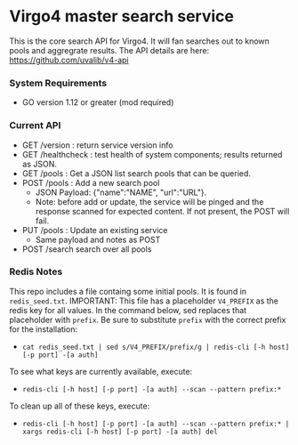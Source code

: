 # Virgo4 master search service

This is the core search API for Virgo4. It will fan searches out to known pools
and aggregrate results. The API details are here: https://github.com/uvalib/v4-api

### System Requirements
* GO version 1.12 or greater (mod required)

### Current API

* GET /version : return service version info
* GET /healthcheck : test health of system components; results returned as JSON.
* GET /pools : Get a JSON list search pools that can be queried.
* POST /pools : Add a new search pool
   * JSON Payload: {"name":"NAME", "url":"URL"}. 
   * Note: before add or update, the service will be pinged and the response scanned for expected content. If not present, the POST will fail. 
* PUT /pools : Update an existing service
   * Same payload and notes as POST
* POST /search search over all pools

### Redis Notes

This repo includes a file containg some initial pools. It is found in `redis_seed.txt`. IMPORTANT: This file has a placeholder `V4_PREFIX` as the redis key for all values. In the command below, sed replaces that placeholder with `prefix`. Be sure to substitute `prefix` with the correct prefix for the installation:

* `cat redis_seed.txt | sed s/V4_PREFIX/prefix/g | redis-cli [-h host] [-p port] -[a auth]`
  
To see what keys are currently available, execute:

* `redis-cli [-h host] [-p port] -[a auth] --scan --pattern prefix:*`

To clean up all of these keys, execute:

* `redis-cli [-h host] [-p port] -[a auth] --scan --pattern prefix:* | xargs redis-cli [-h host] [-p port] -[a auth] del` 
